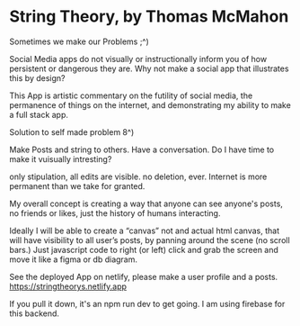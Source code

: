 # String Theory, by Thomas McMahon

Sometimes we make our Problems ;^)

Social Media apps do not visually or instructionally inform you of how persistent or dangerous they are. Why not make a social app that illustrates this by design?

This App is artistic commentary on the futility of social media, the permanence of things on the internet, and demonstrating my ability to make a full stack app.

Solution to self made problem 8^)

Make Posts and string to others. Have a conversation. Do I have time to make it vuisually intresting?

only stipulation, all edits are visible. no deletion, ever. Internet is more permanent than we take for granted.

My overall concept is creating a way that anyone can see anyone's posts, no friends or likes, just the history of humans interacting.

Ideally I will be able to create a “canvas” not and actual html canvas, that will have visibility to all user’s posts, by panning around the scene (no scroll bars.) Just javascript code to right (or left) click and grab the screen and move it like a figma or db diagram.

See the deployed App on netlify, please make a user profile and a posts. https://stringtheorys.netlify.app

If you pull it down, it's an npm run dev to get going.
I am using firebase for this backend. 

